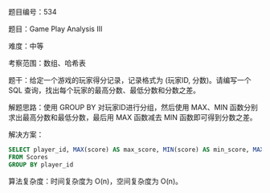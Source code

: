 题目编号：534

题目：Game Play Analysis III

难度：中等

考察范围：数组、哈希表

题干：给定一个游戏的玩家得分记录，记录格式为 (玩家ID, 分数)。请编写一个 SQL 查询，找出每个玩家的最高分数、最低分数和分数之差。

解题思路：使用 GROUP BY 对玩家ID进行分组，然后使用 MAX、MIN 函数分别求出最高分数和最低分数，最后用 MAX 函数减去 MIN 函数即可得到分数之差。

解决方案：

```sql
SELECT player_id, MAX(score) AS max_score, MIN(score) AS min_score, MAX(score) - MIN(score) AS score_diff
FROM Scores
GROUP BY player_id
```

算法复杂度：时间复杂度为 O(n)，空间复杂度为 O(n)。